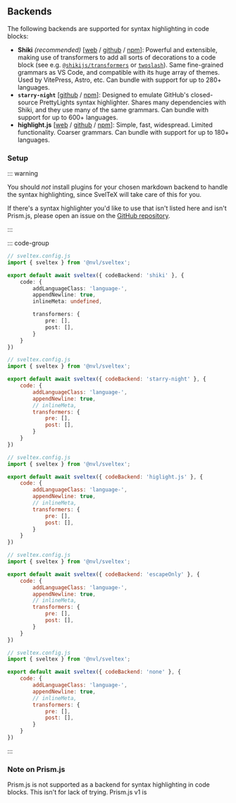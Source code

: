 


## Backends

The following backends are supported for syntax highlighting in code blocks:

- **Shiki** _(recommended)_ [[web](https://shiki.style/) /
  [github](https://github.com/shikijs/shiki) /
  [npm](https://npmjs.com/package/shiki)]: Powerful and extensible, making use
  of transformers to add all sorts of decorations to a code block (see e.g.
  [`@shikijs/transformers`](https://shiki.style/packages/transformers) or
  [`twoslash`](https://shiki.style/packages/twoslash)). Same fine-grained
  grammars as VS Code, and compatible with its huge array of themes. Used by
  VitePress, Astro, etc. Can bundle with support for up to 280+ languages.
- **`starry-night`** [[github](https://github.com/wooorm/starry-night) /
  [npm](https://npmjs.com/package/@wooorm/starry-night)]: Designed to emulate
  GitHub's closed-source PrettyLights syntax highlighter. Shares many
  dependencies with Shiki, and they use many of the same grammars. Can bundle
  with support for up to 600+ languages.
- **highlight.js** [[web](https://highlightjs.org/) /
  [github](https://github.com/highlightjs/highlight.js) /
  [npm](https://npmjs.com/package/highlight.js)]: Simple, fast, widespread.
  Limited functionality. Coarser grammars. Can bundle with support for up to
  180+ languages.

### Setup

::: warning

You should _not_ install plugins for your chosen markdown backend to handle the
syntax highlighting, since SvelTeX will take care of this for you.

If there's a syntax highlighter you'd like to use that isn't listed here and
isn't Prism.js, please open an issue on the [GitHub repository](https://github.com/nvlang/sveltex).

:::



::: code-group
```ts twoslash [Shiki]
// sveltex.config.js
import { sveltex } from '@nvl/sveltex';

export default await sveltex({ codeBackend: 'shiki' }, {
    code: {
        addLanguageClass: 'language-',
        appendNewline: true,
        inlineMeta: undefined,

        transformers: {
            pre: [],
            post: [],
        }
    }
})
```
```js twoslash [starry-night]
// sveltex.config.js
import { sveltex } from '@nvl/sveltex';

export default await sveltex({ codeBackend: 'starry-night' }, {
    code: {
        addLanguageClass: 'language-',
        appendNewline: true,
        // inlineMeta,
        transformers: {
            pre: [],
            post: [],
        }
    }
})
```
```js twoslash [highlight.js]
// sveltex.config.js
import { sveltex } from '@nvl/sveltex';

export default await sveltex({ codeBackend: 'higlight.js' }, {
    code: {
        addLanguageClass: 'language-',
        appendNewline: true,
        // inlineMeta,
        transformers: {
            pre: [],
            post: [],
        }
    }
})
```
```js twoslash [escapeOnly]
// sveltex.config.js
import { sveltex } from '@nvl/sveltex';

export default await sveltex({ codeBackend: 'escapeOnly' }, {
    code: {
        addLanguageClass: 'language-',
        appendNewline: true,
        // inlineMeta,
        transformers: {
            pre: [],
            post: [],
        }
    }
})
```
```js twoslash [none]
// sveltex.config.js
import { sveltex } from '@nvl/sveltex';

export default await sveltex({ codeBackend: 'none' }, {
    code: {
        addLanguageClass: 'language-',
        appendNewline: true,
        // inlineMeta,
        transformers: {
            pre: [],
            post: [],
        }
    }
})
```
:::



### Note on Prism.js

Prism.js is not supported as a backend for syntax highlighting in code blocks. This isn't for lack of trying. Prism.js v1 is

